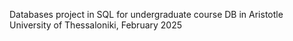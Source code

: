Databases project in SQL for undergraduate course DB in Aristotle University of Thessaloniki, February 2025
